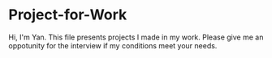 # Project-for-Work
Hi, I'm Yan. This file presents projects I made in my work. Please give me an oppotunity for the interview if my conditions meet your needs.
